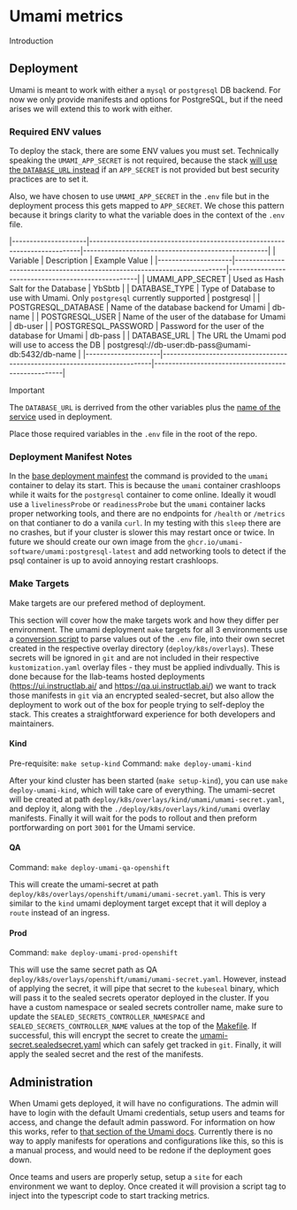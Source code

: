 # Umami metrics

Introduction

## Deployment

Umami is meant to work with either a `mysql` or `postgresql` DB backend. For now we only provide manifests and options for PostgreSQL,
but if the need arises we will extend this to work with either. 

### Required ENV values

To deploy the stack, there are some ENV values you must set. Technically speaking the `UMAMI_APP_SECRET` is not required, because the stack
[will use the `DATABASE_URL` instead](https://github.com/umami-software/umami/blob/master/src/lib/crypto.ts#L6) if an `APP_SECRET` is not provided
but best security practices are to set it.

Also, we have chosen to use `UMAMI_APP_SECRET` in the `.env` file but in the deployment process this gets mapped to `APP_SECRET`. We chose this
pattern because it brings clarity to what the variable does in the context of the `.env` file.

|---------------------|---------------------------------------------------------------------------|----------------------------------------------------|
| Variable            | Description                                                               | Example Value                                      |
|---------------------|---------------------------------------------------------------------------|----------------------------------------------------|
| UMAMI_APP_SECRET    | Used as Hash Salt for the Database                                        | YbSbtb                                             |
| DATABASE_TYPE       | Type of Database to use with Umami. Only `postgresql` currently supported | postgresql                                         |
| POSTGRESQL_DATABASE | Name of the database backend for Umami                                    | db-name                                            |
| POSTGRESQL_USER     | Name of the user of the database for Umami                                | db-user                                            |
| POSTGRESQL_PASSWORD | Password for the user of the database for Umami                           | db-pass                                            |
| DATABASE_URL        | The URL the Umami pod will use to access the DB                           | postgresql://db-user:db-pass@umami-db:5432/db-name |
|---------------------|---------------------------------------------------------------------------|----------------------------------------------------|

> [!IMPORTANT]
> The `DATABASE_URL` is derrived from the other variables plus the [name of the service](../deploy/k8s/base/umami/postgresql-service.yaml#L4) used in deployment.

Place those required variables in the `.env` file in the root of the repo. 

### Deployment Manifest Notes

In the [base deployment mainfest](../deploy/k8s/base/umami/deployment.yaml) the command is provided to the `umami` container to delay its start. This is
because the `umami` container crashloops while it waits for the `postgresql` container to come online. Ideally it woudl use a `livelinessProbe` or
`readinessProbe` but the `umami` container lacks proper networking tools, and there are no endpoints  for `/health` or `/metrics` on that contianer to do
a vanila `curl`. In my testing with this `sleep` there are no crashes, but if your cluster is slower this may restart once or twice. In future we should
create our own image from the `ghcr.io/umami-software/umami:postgresql-latest` and add networking tools to detect if the psql container is up to avoid
annoying restart crashloops.

### Make Targets

Make targets are our prefered method of deployment.

This section will cover how the make targets work and how they differ per environment. The umami deployment `make` targets for all 3 environments use a
[conversion script](./deploy/k8s/overlays/kind/umami/umami-secret.yaml) to parse values out of the `.env` file, into their own secret created in the
respective overlay directory (`deploy/k8s/overlays`). These secrets will be ignored in `git` and are not included in their respective `kustomization.yaml`
overlay files - they must be applied indivdually. This is done because for the Ilab-teams hosted deployments (https://ui.instructlab.ai/ and https://qa.ui.instructlab.ai/)
we want to track those manifests in `git` via an encrypted sealed-secret, but also allow the deployment to work out of the box for people trying to self-deploy the stack.
This creates a straightforward experience for both developers and maintainers.

#### Kind

Pre-requisite: `make setup-kind`
Command: `make deploy-umami-kind`

After your kind cluster has been started (`make setup-kind`), you can use `make deploy-umami-kind`, which will take care of everything.
The umami-secret will be created at path `deploy/k8s/overlays/kind/umami/umami-secret.yaml`, and deploy it, along with the `./deploy/k8s/overlays/kind/umami`
overlay manifests. Finally it will wait for the pods to rollout and then preform portforwarding on port `3001` for the Umami service.

#### QA

Command: `make deploy-umami-qa-openshift`

This will create the umami-secret at path `deploy/k8s/overlays/openshift/umami/umami-secret.yaml`. This is very similar to the `kind` umami deployment target
except that it will deploy a `route` instead of an ingress.

#### Prod

Command: `make deploy-umami-prod-openshift`

This will use the same secret path as QA `deploy/k8s/overlays/openshift/umami/umami-secret.yaml`. However, instead of applying the secret, it will pipe
that secret to the `kubeseal` binary, which will pass it to the sealed secrets operator deployed in the cluster. If you have a custom namespace or sealed
secrets controller name, make sure to update the `SEALED_SECRETS_CONTROLLER_NAMESPACE` and `SEALED_SECRETS_CONTROLLER_NAME` values at the top of the
[Makefile](../Makefile#L27-28). If successful, this will encrypt the secret to create the
[umami-secret.sealedsecret.yaml](../deploy/k8s/overlays/openshift/umami/umami-secret.sealedsecret.yaml) which can safely get tracked in `git`. Finally,
it will apply the sealed secret and the rest of the manifests.

## Administration

When Umami gets deployed, it will have no configurations. The admin will have to login with the default Umami credentials, setup users and teams for access,
and change the default admin password. For information on how this works, refer to [that section of the Umami docs](https://umami.is/docs/login). Currently
there is no way to apply manifests for operations and configurations like this, so this is a manual process, and would need to be redone if the deployment
goes down.

Once teams and users are properly setup, setup a `site` for each environment we want to deploy. Once created it will provision a script tag to inject
into the typescript code to start tracking metrics.
